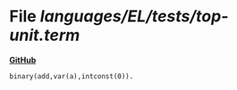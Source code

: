 # File _languages/EL/tests/top-unit.term_
**[GitHub](https://github.com/softlang/yas/blob/master/languages/EL/tests/top-unit.term)**
```
binary(add,var(a),intconst(0)).
```
